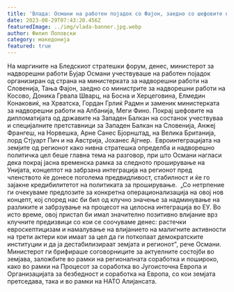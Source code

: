 ```yaml
---
title: 'Влада: Османи на работен појадок со Фајон, заедно со шефовите на дипломатијата и специјалните претставници за Западен Балкан - Повеќе интеграција пред европското членство за борба против евроскептицизмот и малигните влијанија - 29 АВГУСТ 2023'
date: 2023-08-29T07:43:20.456Z
featuredImage: ../img/vlada-banner.jpg.webp
author: Филип Поповски
category: македонија
featured: true
---
```

На маргините на Бледскиот стратешки форум, денес, министерот за надворешни работи Бујар Османи учествуваше на работен појадок организиран од страна на министерката за надворешни работи на Словенија, Тања Фајон, заедно со министрите за надворешни работи на Косово, Доника Грвала Шварц, на Босна и Херцеговина, Елмедин Конаковиќ, на Хрватска, Гордан Грлиќ Радмн и заменик министерката за надворешни работи на Албанија, Меги Фино. Покрај шефовите на дипломатијата од државите на Западен Балкан на состанок учествуваа и специјалните претставници за Западен Балкан на Словенија, Анжеј Франгеш, на Норвешка, Арне Санес Бјорнштад, на Велика Британија, лорд Стјуарт Пич и на Австрија, Јоханес Ајгнер. 
Евроинтеграцијата на земјите од регионот како нивна стратешка определба и надворешно политичка цел беше главна тема на разговор, при што Османи нагласи дека покрај јасна временска рамка за следното проширување на Унијата, концептот на забрзана интеграција на регионот пред членството ќе донесе поголема предвидливост, стабилност и ќе го зајакне кредибилитетот на политиката за проширување. 
„Со нетрпение ги очекуваме предлозите за конкретна операционализација на овој нов концепт, кој според нас би бил од клучно значење за надминување на разликите и забрзување на процесот на целосна интеграција во ЕУ. Во исто време, овој пристап би имал значително позитивно влијание врз клучните предизвици со кои се соочуваме денес: растечки евроскептицизам и намалување на влијанието на малигните активности на трети актери кои имаат за цел да ги поткопаат демократските институции и да ја дестабилизираат земјата и регионот", рече Османи. 
Министерот ги брифираше соговорниците за актуелните состојби во земјава, заложбите во рамки на регионалната соработка и пошироко, како во рамки на Процесот за соработка во Југоисточна Европа и Организацијата за безбедност и соработка на Европа, со кои земјата претседава, така и во рамки на НАТО Алијансата.
